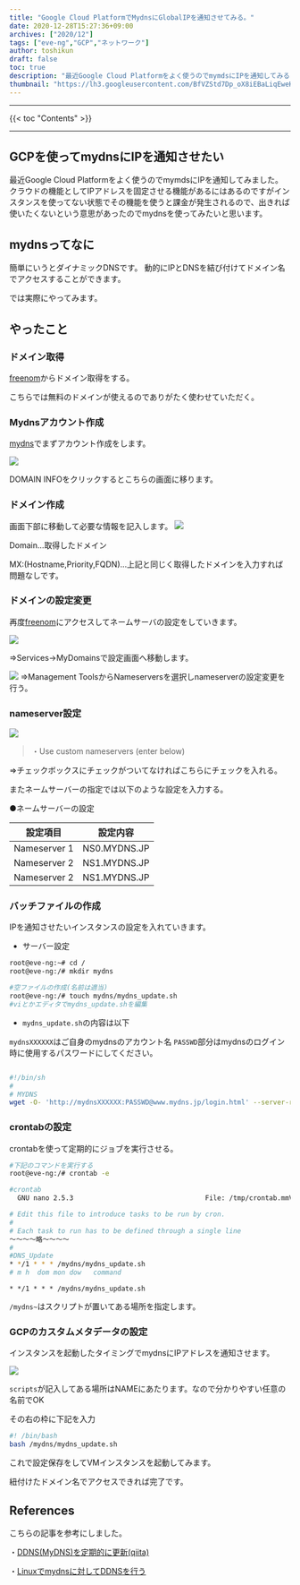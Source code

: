 ```yaml
---
title: "Google Cloud PlatformでMydnsにGlobalIPを通知させてみる。"
date: 2020-12-28T15:27:36+09:00
archives: ["2020/12"]
tags: ["eve-ng","GCP","ネットワーク"]
author: toshikun
draft: false
toc: true
description: "最近Google Cloud Platformをよく使うのでmymdsにIPを通知してみる"
thumbnail: "https://lh3.googleusercontent.com/BfVZStd7Dp_oX8iEBaLiqEweHyWyu0pLmHKN7aqCo6RD_cvsg9TrdX5JKgAeMQySkyPz50ylWSop73Ddxz5pI3_-yyyU9L2qf8F2Nw9PuN2Qj8FI3Vdy0d61wDuWs6qzyBEvfLg8Wg=w2400"
---
```



<hr>
{{< toc "Contents" >}}
<hr>

## GCPを使ってmydnsにIPを通知させたい

最近Google Cloud Platformをよく使うのでmymdsにIPを通知してみました。
クラウドの機能としてIPアドレスを固定させる機能があるにはあるのですがインスタンスを使ってない状態でその機能を使うと課金が発生されるので、出きれば使いたくないという意思があったのでmydnsを使ってみたいと思います。

## mydnsってなに

簡単にいうとダイナミックDNSです。
動的にIPとDNSを結び付けてドメイン名でアクセスすることができます。

では実際にやってみます。

## やったこと

### ドメイン取得

[freenom](https://my.freenom.com/clientarea.php)からドメイン取得をする。

こちらでは無料のドメインが使えるのでありがたく使わせていただく。

### Mydnsアカウント作成

[mydns](https://www.mydns.jp/)でまずアカウント作成をします。

<img src="https://lh3.googleusercontent.com/EoMFA-HmYXq6hfmlaBbXMkMIEAAGf3hYwykVUbrJPZax6UVBEfYI44nSClYHw26ceaS45xQ3NVnUn4mUsz9vcCGXpwb0N08_f6aByhhz223_XmvZREqlCOBjXKo6rPXE9bpRQ_D40w=w800" >

DOMAIN INFOをクリックするとこちらの画面に移ります。


### ドメイン作成
画面下部に移動して必要な情報を記入します。
<img src="https://lh3.googleusercontent.com/N7acJkkzaa9dLdnYt10kiUU34A_ABOZ5_Gt-PcOzlyK23WRCY1pf0NDgvxsSnILR0udXNvYgtJMlDz9QHxFGfHCT0z4-ZL-ISIHRG5iCkPXqtQULMLIHuI33l0X9_bR0lJ2P93FOlA=w800" >

Domain...取得したドメイン

MX:(Hostname,Priority,FQDN)...上記と同じく取得したドメインを入力すれば問題なしです。

### ドメインの設定変更

再度[freenom](https://my.freenom.com/clientarea.php)にアクセスしてネームサーバの設定をしていきます。

<img src="https://lh3.googleusercontent.com/Te5vkwhGj47gjrysx8LaFamIzTOnih1ClCi1hXfAcomfQ8KdC-S-J42_i1Wuwl5G7SIDn3IDGkxIrwz4_r-Y8UqAYwF_Stz0oQQMWnHg4b5UCl8VLA4dAmMFpUzqu6TV8NShjQC6qg=w2400" >

⇒Services→MyDomainsで設定画面へ移動します。


<img src="https://lh3.googleusercontent.com/vYU41re6dTVZZemyPsGRU0aoXsVAXMHz0AvUeYqx-7fUYuN_g07Pdd58V3Q0L-qYjAyYV1WMyWE7P6zVA5edGN49imWFZr3gm_Q-NIw5WWNVrwlsnKxCWBIPSpo_hNxzGFPT2eBP2g=w2400" >
⇒Management ToolsからNameserversを選択しnameserverの設定変更を行う。 

### nameserver設定

<img src="https://lh3.googleusercontent.com/QEzShzDLPP3H1GNfiKRuT4tjOMS9DY9sqwpsHgFW8PO3ZMuy6nwDULNRRHLhKhrVjYW_OXiBifBBLkx1dnYJ9HZv_qBNTAqT5dWuL--g9MiTfVfkka22QQg7yc2PM095YMkdVcR90A=w2400" >

>・Use custom nameservers (enter below)

⇒チェックボックスにチェックがついてなければこちらにチェックを入れる。

またネームサーバーの指定では以下のような設定を入力する。

●ネームサーバーの設定

  設定項目   | 設定内容
---------------|----------
  Nameserver 1 | NS0.MYDNS.JP
  Nameserver 2 | NS1.MYDNS.JP 
  Nameserver 2 | NS1.MYDNS.JP 


### バッチファイルの作成

IPを通知させたいインスタンスの設定を入れていきます。

* サーバー設定
```bash
root@eve-ng:~# cd /
root@eve-ng:/# mkdir mydns

#空ファイルの作成(名前は適当)
root@eve-ng:/# touch mydns/mydns_update.sh
#viとかエディタでmydns_update.shを編集
```

* `mydns_update.sh`の内容は以下

`mydnsXXXXXX`はご自身のmydnsのアカウント名
`PASSWD`部分はmydnsのログイン時に使用するパスワードにしてください。

```bash

#!/bin/sh
#
# MYDNS
wget -O- 'http://mydnsXXXXXX:PASSWD@www.mydns.jp/login.html' --server-response
```

### crontabの設定
crontabを使って定期的にジョブを実行させる。

```bash
#下記のコマンドを実行する
root@eve-ng:/# crontab -e

#crontab
  GNU nano 2.5.3                                 File: /tmp/crontab.mmV1sP/crontab                                                                         

# Edit this file to introduce tasks to be run by cron.
#
# Each task to run has to be defined through a single line
～～～～略～～～～
#
#DNS_Update
* */1 * * * /mydns/mydns_update.sh
# m h  dom mon dow   command
```
`* */1 * * * /mydns/mydns_update.sh`

`/mydns~`はスクリプトが置いてある場所を指定します。

### GCPのカスタムメタデータの設定
インスタンスを起動したタイミングでmydnsにIPアドレスを通知させます。

<img src="https://lh3.googleusercontent.com/jW5mlfalBVMOMMQ132D0OT3RXwfZsV4L-iOlOP8tY1SMYsyRXqG6MEAQrHY2iAaXAXJDOoX8OknmTyMWhji4VswXTTxlTYmFNzpSNZEzV_TmORtEs2G8LnS7C7FZDkhF-yh-KVEqxw=w2400" >

`scripts`が記入してある場所はNAMEにあたります。なので分かりやすい任意の名前でOK

その右の枠に下記を入力
```bash
#! /bin/bash
bash /mydns/mydns_update.sh
```

これで設定保存をしてVMインスタンスを起動してみます。

紐付けたドメイン名でアクセスできれば完了です。

## References

こちらの記事を参考にしました。

・[DDNS(MyDNS)を定期的に更新(qiita)](https://qiita.com/mizuki_takahashi/items/89699f87fb10d812748a)

・[Linuxでmydnsに対してDDNSを行う](https://chekke.work/2020/03/01/1863/linux-ddns-mydns/)
